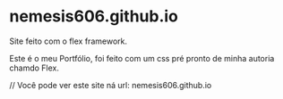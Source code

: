 # nemesis606.github.io
Site feito com o flex framework.

Este é o meu Portfólio, foi feito com um css pré pronto de minha autoria chamdo Flex.


// Você pode ver este site ná url: nemesis606.github.io
